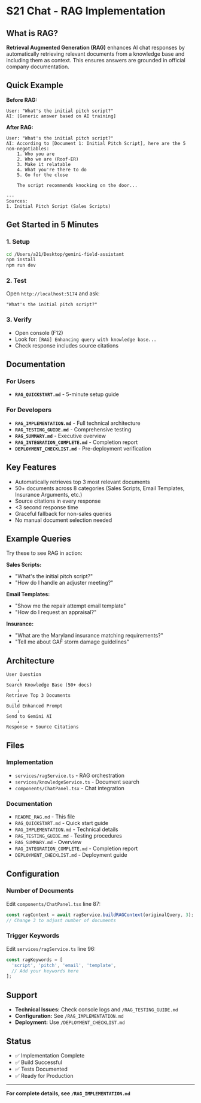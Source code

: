 # S21 Chat - RAG Implementation

## What is RAG?

**Retrieval Augmented Generation (RAG)** enhances AI chat responses by automatically retrieving relevant documents from a knowledge base and including them as context. This ensures answers are grounded in official company documentation.

## Quick Example

**Before RAG:**
```
User: "What's the initial pitch script?"
AI: [Generic answer based on AI training]
```

**After RAG:**
```
User: "What's the initial pitch script?"
AI: According to [Document 1: Initial Pitch Script], here are the 5 non-negotiables:
    1. Who you are
    2. Who we are (Roof-ER)
    3. Make it relatable
    4. What you're there to do
    5. Go for the close
    
    The script recommends knocking on the door...
    
---
Sources:
1. Initial Pitch Script (Sales Scripts)
```

## Get Started in 5 Minutes

### 1. Setup
```bash
cd /Users/a21/Desktop/gemini-field-assistant
npm install
npm run dev
```

### 2. Test
Open `http://localhost:5174` and ask:
```
"What's the initial pitch script?"
```

### 3. Verify
- Open console (F12)
- Look for: `[RAG] Enhancing query with knowledge base...`
- Check response includes source citations

## Documentation

### For Users
- **`RAG_QUICKSTART.md`** - 5-minute setup guide

### For Developers
- **`RAG_IMPLEMENTATION.md`** - Full technical architecture
- **`RAG_TESTING_GUIDE.md`** - Comprehensive testing
- **`RAG_SUMMARY.md`** - Executive overview
- **`RAG_INTEGRATION_COMPLETE.md`** - Completion report
- **`DEPLOYMENT_CHECKLIST.md`** - Pre-deployment verification

## Key Features

- Automatically retrieves top 3 most relevant documents
- 50+ documents across 8 categories (Sales Scripts, Email Templates, Insurance Arguments, etc.)
- Source citations in every response
- <3 second response time
- Graceful fallback for non-sales queries
- No manual document selection needed

## Example Queries

Try these to see RAG in action:

**Sales Scripts:**
- "What's the initial pitch script?"
- "How do I handle an adjuster meeting?"

**Email Templates:**
- "Show me the repair attempt email template"
- "How do I request an appraisal?"

**Insurance:**
- "What are the Maryland insurance matching requirements?"
- "Tell me about GAF storm damage guidelines"

## Architecture

```
User Question
    ↓
Search Knowledge Base (50+ docs)
    ↓
Retrieve Top 3 Documents
    ↓
Build Enhanced Prompt
    ↓
Send to Gemini AI
    ↓
Response + Source Citations
```

## Files

### Implementation
- `services/ragService.ts` - RAG orchestration
- `services/knowledgeService.ts` - Document search
- `components/ChatPanel.tsx` - Chat integration

### Documentation
- `README_RAG.md` - This file
- `RAG_QUICKSTART.md` - Quick start guide
- `RAG_IMPLEMENTATION.md` - Technical details
- `RAG_TESTING_GUIDE.md` - Testing procedures
- `RAG_SUMMARY.md` - Overview
- `RAG_INTEGRATION_COMPLETE.md` - Completion report
- `DEPLOYMENT_CHECKLIST.md` - Deployment guide

## Configuration

### Number of Documents
Edit `components/ChatPanel.tsx` line 87:
```typescript
const ragContext = await ragService.buildRAGContext(originalQuery, 3);
// Change 3 to adjust number of documents
```

### Trigger Keywords
Edit `services/ragService.ts` line 96:
```typescript
const ragKeywords = [
  'script', 'pitch', 'email', 'template',
  // Add your keywords here
];
```

## Support

- **Technical Issues:** Check console logs and `/RAG_TESTING_GUIDE.md`
- **Configuration:** See `/RAG_IMPLEMENTATION.md`
- **Deployment:** Use `/DEPLOYMENT_CHECKLIST.md`

## Status

- ✅ Implementation Complete
- ✅ Build Successful
- ✅ Tests Documented
- ✅ Ready for Production

---

**For complete details, see `/RAG_IMPLEMENTATION.md`**
